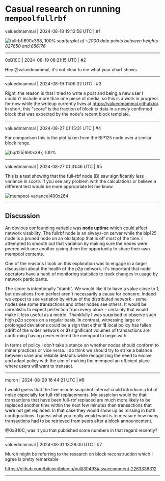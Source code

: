 # Casual research on running `mempoolfullrbf`

valuedmammal | 2024-08-18 19:13:58 UTC | #1


![fullrbf|690x398, 100%](upload://poqKLN0e3EUs03gBKjR3o4MYVxj.png)
_scatterplot of ~2000 data points between heights 827650 and 856176_

-------------------------

0xB10C | 2024-08-19 08:21:15 UTC | #2

Hey @valuedmammal, it's not clear to me what your chart shows.

-------------------------

valuedmammal | 2024-08-19 11:09:32 UTC | #3

Right, the reason is that I tried to write a post and being a new user I couldn't include more than one piece of media, so this is a work in progress for now while the writeup currently lives at https://valuedmammal.github.io/. In short, this "score" is the fraction of block tx data in a newly confirmed block that was expected by the node's recent block template.

-------------------------

valuedmammal | 2024-08-27 01:15:31 UTC | #4

For comparison this is the plot taken from the BIP125 node over a similar block range.

![bip125|690x397, 100%](upload://2XvA8w7pxOJ5TJ0nKOllTCozPFv.jpeg)

-------------------------

valuedmammal | 2024-08-27 01:31:46 UTC | #5

This is a test showing that the full-rbf node (B) saw significantly less variance in _score_. If you see any problem with the calculations or believe a different test would be more appropriate let me know.

![mempool-variance|400x264](upload://jxdrN9OpGgJ5nazn8lB8PS8BAvP.jpeg)

<hr>

## Discussion
An obvious confounding variable was **node uptime** which could affect network visability. The fullrbf node is an always-on server while the bip125 node is a pruned node on an old laptop that is off most of the time. I attempted to smooth out that variation by making sure the nodes were peered with one another giving them the opportunity to share their own mempool contents.

One of the reasons I took on this exploration was to engage in a larger discussion about the health of the p2p network. It's important that node operators have a habit of monitoring statistics to track changes in usage by network participants.

The score is intentionally "dumb". We would like it to have a value close to 1, but deviations from perfect aren't necessarily a cause for concern. Indeed we expect to see variation by virtue of the distributed network - some nodes see some transactions and other nodes see others. It would be unrealistic to expect perfection from every block - certainly that would make it less useful as a metric. Thankfully I was surprised to observe such high p2p scores on a regular basis. In contrast, witnessing large or prolonged deviations could be a sign that either **1)** local policy has fallen adrift of the wider network or **2)** significant volumes of transactions are confirming having never entered the mempool to begin with.

In terms of policy I don't take a stance on whether nodes should conform to miner practices or vice versa. I do think we should try to strike a balance between sane and reliable defaults while recognizing the need to evolve and adapt policy with the aim of making the mempool an efficient place where users will want to transact.

-------------------------

murch | 2024-08-29 16:44:21 UTC | #6

I would guess that the five minute snapshot interval could introduce a lot of noise especially for full-rbf replacements. My suspicion would be that transactions that have been full-rbf replaced are much more likely to be replaced another time within the next few minutes than transactions that were not get replaced. In that case they would show up as missing in both configurations.
I guess what you really would want is to measure how many transactions had to be retrieved from peers after a block announcement.

@0xB10C, was it you that published some numbers in that regard recently?

-------------------------

valuedmammal | 2024-08-31 13:28:00 UTC | #7

Murch might be referring to the research on block reconstruction which I agree is pretty remarkable

https://github.com/bitcoin/bitcoin/pull/30493#issuecomment-2263336312

-------------------------

